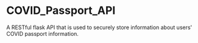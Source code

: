 # COVID_Passport_API
A RESTful flask API that is used to securely store information about users' COVID passport information.

